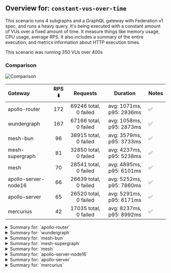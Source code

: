 ## Overview for: `constant-vus-over-time`


This scenario runs 4 subgraphs and a GraphQL gateway with Federation v1 spec, and runs a heavy query. It's being executed with a constant amount of VUs over a fixed amount of time. It measure things like memory usage, CPU usage, average RPS. It also includes a summary of the entire execution, and metrics information about HTTP execution times.


This scenario was running 350 VUs over 400s


### Comparison


<img src="https://imagedelivery.net/KYe9TScr4TldYHA48pczVg/f9c7324e-be3a-4439-cb45-3c8e76badd00/public" alt="Comparison" />


| Gateway              | RPS ⬇️ |       Requests        |         Duration         | Notes |
| :------------------- | :----: | :-------------------: | :----------------------: | :---- |
| apollo-router        |  172   | 69246 total, 0 failed | avg: 1071ms, p95: 2936ms | ✅     |
| wundergraph          |  167   | 67166 total, 0 failed | avg: 1058ms, p95: 2873ms | ✅     |
| mesh-bun             |   96   | 38915 total, 0 failed | avg: 3579ms, p95: 3733ms | ✅     |
| mesh-supergraph      |   81   | 32850 total, 0 failed | avg: 4237ms, p95: 5238ms | ✅     |
| mesh                 |   70   | 28541 total, 0 failed | avg: 4895ms, p95: 6101ms | ✅     |
| apollo-server-node16 |   66   | 26639 total, 0 failed | avg: 5252ms, p95: 7860ms | ✅     |
| apollo-server        |   65   | 26520 total, 0 failed | avg: 5291ms, p95: 8171ms | ✅     |
| mercurius            |   42   | 17035 total, 0 failed | avg: 8237ms, p95: 8992ms | ✅     |



<details>
  <summary>Summary for: `apollo-router`</summary>

  **K6 Output**




```
     ✓ response code was 200
     ✓ no graphql errors
     ✓ valid response structure

     checks.........................: 100.00% ✓ 207738     ✗ 0    
     data_received..................: 6.1 GB  15 MB/s
     data_sent......................: 82 MB   205 kB/s
     http_req_blocked...............: avg=1.14ms   min=1.51µs  med=3.64µs   max=2.6s   p(90)=6.25µs  p(95)=7.43µs
     http_req_connecting............: avg=762.18µs min=0s      med=0s       max=1.94s  p(90)=0s      p(95)=0s    
     http_req_duration..............: avg=1.07s    min=10.25ms med=804.09ms max=12.08s p(90)=2.34s   p(95)=2.93s 
       { expected_response:true }...: avg=1.07s    min=10.25ms med=804.09ms max=12.08s p(90)=2.34s   p(95)=2.93s 
     http_req_failed................: 0.00%   ✓ 0          ✗ 69246
     http_req_receiving.............: avg=432.46ms min=24.44µs med=86.46µs  max=9.95s  p(90)=1.64s   p(95)=2.3s  
     http_req_sending...............: avg=26.57ms  min=7.02µs  med=16.99µs  max=6.21s  p(90)=46.96µs p(95)=5.1ms 
     http_req_tls_handshaking.......: avg=0s       min=0s      med=0s       max=0s     p(90)=0s      p(95)=0s    
     http_req_waiting...............: avg=611.7ms  min=9.04ms  med=573.58ms max=3.37s  p(90)=1.09s   p(95)=1.29s 
     http_reqs......................: 69246   172.621503/s
     iteration_duration.............: avg=2.01s    min=23.3ms  med=1.59s    max=15.57s p(90)=4.29s   p(95)=5.28s 
     iterations.....................: 69246   172.621503/s
     vus............................: 128     min=128      max=350
     vus_max........................: 350     min=350      max=350
```


**Performance Overview**


<img src="https://imagedelivery.net/KYe9TScr4TldYHA48pczVg/b69b8535-7037-4a56-e72b-a69397d5bf00/public" alt="Performance Overview" />


**Subgraphs Overview**


<img src="https://imagedelivery.net/KYe9TScr4TldYHA48pczVg/035326d0-8af6-4ac6-56e7-a2499c1b8700/public" alt="Subgraphs Overview" />


**HTTP Overview**


<img src="https://imagedelivery.net/KYe9TScr4TldYHA48pczVg/8e06d194-5bf1-4f6f-63ca-fef242084200/public" alt="HTTP Overview" />


  </details>

<details>
  <summary>Summary for: `wundergraph`</summary>

  **K6 Output**




```
     ✓ response code was 200
     ✓ no graphql errors
     ✓ valid response structure

     checks.........................: 100.00% ✓ 201498     ✗ 0    
     data_received..................: 5.9 GB  15 MB/s
     data_sent......................: 80 MB   199 kB/s
     http_req_blocked...............: avg=2.65ms   min=1.47µs  med=3.4µs    max=4.21s  p(90)=5.28µs  p(95)=6.6µs
     http_req_connecting............: avg=2.13ms   min=0s      med=0s       max=4.21s  p(90)=0s      p(95)=0s   
     http_req_duration..............: avg=1.05s    min=8.55ms  med=868.04ms max=9.74s  p(90)=2.24s   p(95)=2.87s
       { expected_response:true }...: avg=1.05s    min=8.55ms  med=868.04ms max=9.74s  p(90)=2.24s   p(95)=2.87s
     http_req_failed................: 0.00%   ✓ 0          ✗ 67166
     http_req_receiving.............: avg=400.43ms min=27.82µs med=82.11µs  max=8.51s  p(90)=1.52s   p(95)=2.27s
     http_req_sending...............: avg=22.84ms  min=7.45µs  med=15.17µs  max=6.89s  p(90)=41.87µs p(95)=3.6ms
     http_req_tls_handshaking.......: avg=0s       min=0s      med=0s       max=0s     p(90)=0s      p(95)=0s   
     http_req_waiting...............: avg=635.03ms min=7.95ms  med=596.55ms max=3.56s  p(90)=1.15s   p(95)=1.36s
     http_reqs......................: 67166   167.510957/s
     iteration_duration.............: avg=2.07s    min=20.81ms med=1.71s    max=14.41s p(90)=4.27s   p(95)=5.23s
     iterations.....................: 67166   167.510957/s
     vus............................: 44      min=44       max=350
     vus_max........................: 350     min=350      max=350
```


**Performance Overview**


<img src="https://imagedelivery.net/KYe9TScr4TldYHA48pczVg/6fa88d48-7e98-4a3a-0451-94f83f6ab600/public" alt="Performance Overview" />


**Subgraphs Overview**


<img src="https://imagedelivery.net/KYe9TScr4TldYHA48pczVg/1227f49e-f85c-486b-45cc-d2f0d9c8ee00/public" alt="Subgraphs Overview" />


**HTTP Overview**


<img src="https://imagedelivery.net/KYe9TScr4TldYHA48pczVg/f2c30aa0-978d-4a5f-d32c-33477fc25200/public" alt="HTTP Overview" />


  </details>

<details>
  <summary>Summary for: `mesh-bun`</summary>

  **K6 Output**




```
     ✓ response code was 200
     ✓ no graphql errors
     ✓ valid response structure

     checks.........................: 100.00% ✓ 116745    ✗ 0    
     data_received..................: 3.4 GB  8.5 MB/s
     data_sent......................: 46 MB   115 kB/s
     http_req_blocked...............: avg=45.88µs  min=1.28µs   med=2.78µs  max=81.58ms  p(90)=4.63µs   p(95)=5.66µs 
     http_req_connecting............: avg=39.28µs  min=0s       med=0s      max=44.61ms  p(90)=0s       p(95)=0s     
     http_req_duration..............: avg=3.57s    min=347.64ms med=3.51s   max=7.35s    p(90)=3.66s    p(95)=3.73s  
       { expected_response:true }...: avg=3.57s    min=347.64ms med=3.51s   max=7.35s    p(90)=3.66s    p(95)=3.73s  
     http_req_failed................: 0.00%   ✓ 0         ✗ 38915
     http_req_receiving.............: avg=11.23ms  min=32.75µs  med=83.71µs max=2.04s    p(90)=275.21µs p(95)=1.55ms 
     http_req_sending...............: avg=404.19µs min=7.46µs   med=13.49µs max=438.23ms p(90)=26.21µs  p(95)=51.72µs
     http_req_tls_handshaking.......: avg=0s       min=0s       med=0s      max=0s       p(90)=0s       p(95)=0s     
     http_req_waiting...............: avg=3.56s    min=347.3ms  med=3.51s   max=7.32s    p(90)=3.65s    p(95)=3.71s  
     http_reqs......................: 38915   96.664755/s
     iteration_duration.............: avg=3.6s     min=356.37ms med=3.54s   max=7.35s    p(90)=3.72s    p(95)=3.84s  
     iterations.....................: 38915   96.664755/s
     vus............................: 119     min=119     max=350
     vus_max........................: 350     min=350     max=350
```


**Performance Overview**


<img src="https://imagedelivery.net/KYe9TScr4TldYHA48pczVg/38c85077-bd73-435f-e972-fcfa8b117100/public" alt="Performance Overview" />


**Subgraphs Overview**


<img src="https://imagedelivery.net/KYe9TScr4TldYHA48pczVg/9e886eff-7128-45e9-2154-bc9f8342e000/public" alt="Subgraphs Overview" />


**HTTP Overview**


<img src="https://imagedelivery.net/KYe9TScr4TldYHA48pczVg/15d002aa-78e6-4f79-a9b5-1c65bd4aa400/public" alt="HTTP Overview" />


  </details>

<details>
  <summary>Summary for: `mesh-supergraph`</summary>

  **K6 Output**




```
     ✓ response code was 200
     ✓ no graphql errors
     ✓ valid response structure

     checks.........................: 100.00% ✓ 98550     ✗ 0    
     data_received..................: 2.9 GB  7.2 MB/s
     data_sent......................: 39 MB   97 kB/s
     http_req_blocked...............: avg=60.12µs  min=1.42µs  med=3.72µs  max=130.85ms p(90)=5.7µs   p(95)=6.8µs   
     http_req_connecting............: avg=35.51µs  min=0s      med=0s      max=33.87ms  p(90)=0s      p(95)=0s      
     http_req_duration..............: avg=4.23s    min=2.14s   med=4.21s   max=8.54s    p(90)=5s      p(95)=5.23s   
       { expected_response:true }...: avg=4.23s    min=2.14s   med=4.21s   max=8.54s    p(90)=5s      p(95)=5.23s   
     http_req_failed................: 0.00%   ✓ 0         ✗ 32850
     http_req_receiving.............: avg=5.26ms   min=32.75µs med=88.39µs max=1.05s    p(90)=3.56ms  p(95)=15.04ms 
     http_req_sending...............: avg=628.75µs min=7.64µs  med=18.25µs max=406ms    p(90)=34.86µs p(95)=111.95µs
     http_req_tls_handshaking.......: avg=0s       min=0s      med=0s      max=0s       p(90)=0s      p(95)=0s      
     http_req_waiting...............: avg=4.23s    min=2.14s   med=4.2s    max=8.54s    p(90)=4.99s   p(95)=5.22s   
     http_reqs......................: 32850   81.493849/s
     iteration_duration.............: avg=4.27s    min=2.16s   med=4.25s   max=8.55s    p(90)=5.05s   p(95)=5.3s    
     iterations.....................: 32850   81.493849/s
     vus............................: 35      min=35      max=350
     vus_max........................: 350     min=350     max=350
```


**Performance Overview**


<img src="https://imagedelivery.net/KYe9TScr4TldYHA48pczVg/e61145b1-972e-45f2-a6a3-73de0842e300/public" alt="Performance Overview" />


**Subgraphs Overview**


<img src="https://imagedelivery.net/KYe9TScr4TldYHA48pczVg/6d22bc0b-9e7d-47ae-83c3-6bc97d75b900/public" alt="Subgraphs Overview" />


**HTTP Overview**


<img src="https://imagedelivery.net/KYe9TScr4TldYHA48pczVg/40977b2d-d6ec-4b2c-ad33-dae611130700/public" alt="HTTP Overview" />


  </details>

<details>
  <summary>Summary for: `mesh`</summary>

  **K6 Output**




```
     ✓ response code was 200
     ✓ no graphql errors
     ✓ valid response structure

     checks.........................: 100.00% ✓ 85623     ✗ 0    
     data_received..................: 2.5 GB  6.2 MB/s
     data_sent......................: 34 MB   84 kB/s
     http_req_blocked...............: avg=137.15µs min=1.36µs  med=3.75µs  max=72.08ms  p(90)=5.58µs  p(95)=6.69µs 
     http_req_connecting............: avg=114.28µs min=0s      med=0s      max=36.39ms  p(90)=0s      p(95)=0s     
     http_req_duration..............: avg=4.89s    min=2.44s   med=4.82s   max=9.27s    p(90)=5.79s   p(95)=6.1s   
       { expected_response:true }...: avg=4.89s    min=2.44s   med=4.82s   max=9.27s    p(90)=5.79s   p(95)=6.1s   
     http_req_failed................: 0.00%   ✓ 0         ✗ 28541
     http_req_receiving.............: avg=3.26ms   min=33.86µs med=95.87µs max=934.68ms p(90)=2.1ms   p(95)=11.86ms
     http_req_sending...............: avg=591.7µs  min=7.94µs  med=18.08µs max=226.41ms p(90)=32.73µs p(95)=59.26µs
     http_req_tls_handshaking.......: avg=0s       min=0s      med=0s      max=0s       p(90)=0s      p(95)=0s     
     http_req_waiting...............: avg=4.89s    min=2.43s   med=4.82s   max=9.27s    p(90)=5.78s   p(95)=6.09s  
     http_reqs......................: 28541   70.751333/s
     iteration_duration.............: avg=4.92s    min=2.45s   med=4.86s   max=9.28s    p(90)=5.82s   p(95)=6.13s  
     iterations.....................: 28541   70.751333/s
     vus............................: 69      min=69      max=350
     vus_max........................: 350     min=350     max=350
```


**Performance Overview**


<img src="https://imagedelivery.net/KYe9TScr4TldYHA48pczVg/86cf9f99-6f1a-43e1-e465-16eee9dc5800/public" alt="Performance Overview" />


**Subgraphs Overview**


<img src="https://imagedelivery.net/KYe9TScr4TldYHA48pczVg/ab1807e7-4a35-4938-8095-3d9fa3b8b500/public" alt="Subgraphs Overview" />


**HTTP Overview**


<img src="https://imagedelivery.net/KYe9TScr4TldYHA48pczVg/9180bc2b-2aa2-47f1-bd6b-7d20409ca600/public" alt="HTTP Overview" />


  </details>

<details>
  <summary>Summary for: `apollo-server-node16`</summary>

  **K6 Output**




```
     ✓ response code was 200
     ✓ no graphql errors
     ✓ valid response structure

     checks.........................: 100.00% ✓ 79917     ✗ 0    
     data_received..................: 2.3 GB  5.8 MB/s
     data_sent......................: 32 MB   79 kB/s
     http_req_blocked...............: avg=157.86µs min=1.2µs   med=2.81µs  max=54.62ms  p(90)=4.53µs   p(95)=5.54µs  
     http_req_connecting............: avg=143.75µs min=0s      med=0s      max=25.99ms  p(90)=0s       p(95)=0s      
     http_req_duration..............: avg=5.25s    min=1.54s   med=5.2s    max=13.07s   p(90)=7.21s    p(95)=7.86s   
       { expected_response:true }...: avg=5.25s    min=1.54s   med=5.2s    max=13.07s   p(90)=7.21s    p(95)=7.86s   
     http_req_failed................: 0.00%   ✓ 0         ✗ 26639
     http_req_receiving.............: avg=1.7ms    min=34.32µs med=84.17µs max=322.07ms p(90)=204.44µs p(95)=681.92µs
     http_req_sending...............: avg=278.96µs min=7.79µs  med=13.52µs max=233.1ms  p(90)=26.96µs  p(95)=65.6µs  
     http_req_tls_handshaking.......: avg=0s       min=0s      med=0s      max=0s       p(90)=0s       p(95)=0s      
     http_req_waiting...............: avg=5.25s    min=1.54s   med=5.2s    max=13.07s   p(90)=7.2s     p(95)=7.85s   
     http_reqs......................: 26639   66.142868/s
     iteration_duration.............: avg=5.27s    min=1.55s   med=5.22s   max=13.08s   p(90)=7.25s    p(95)=7.9s    
     iterations.....................: 26639   66.142868/s
     vus............................: 135     min=135     max=350
     vus_max........................: 350     min=350     max=350
```


**Performance Overview**


<img src="https://imagedelivery.net/KYe9TScr4TldYHA48pczVg/717b408a-ec18-4a0f-40b2-634993398600/public" alt="Performance Overview" />


**Subgraphs Overview**


<img src="https://imagedelivery.net/KYe9TScr4TldYHA48pczVg/e383d809-9ed2-47b1-9d69-0d756ce63400/public" alt="Subgraphs Overview" />


**HTTP Overview**


<img src="https://imagedelivery.net/KYe9TScr4TldYHA48pczVg/a1841a6b-0752-48da-5446-81369be6fb00/public" alt="HTTP Overview" />


  </details>

<details>
  <summary>Summary for: `apollo-server`</summary>

  **K6 Output**




```
     ✓ response code was 200
     ✓ no graphql errors
     ✓ valid response structure

     checks.........................: 100.00% ✓ 79560     ✗ 0    
     data_received..................: 2.3 GB  5.8 MB/s
     data_sent......................: 32 MB   78 kB/s
     http_req_blocked...............: avg=186.2µs  min=1.26µs  med=2.72µs  max=69.56ms  p(90)=4.46µs   p(95)=5.5µs   
     http_req_connecting............: avg=168.01µs min=0s      med=0s      max=40.96ms  p(90)=0s       p(95)=0s      
     http_req_duration..............: avg=5.29s    min=1.23s   med=5.02s   max=13.03s   p(90)=7.47s    p(95)=8.17s   
       { expected_response:true }...: avg=5.29s    min=1.23s   med=5.02s   max=13.03s   p(90)=7.47s    p(95)=8.17s   
     http_req_failed................: 0.00%   ✓ 0         ✗ 26520
     http_req_receiving.............: avg=1.48ms   min=36.33µs med=86.6µs  max=330.77ms p(90)=156.89µs p(95)=577.82µs
     http_req_sending...............: avg=195.03µs min=7.94µs  med=13.82µs max=106.18ms p(90)=27.82µs  p(95)=45.08µs 
     http_req_tls_handshaking.......: avg=0s       min=0s      med=0s      max=0s       p(90)=0s       p(95)=0s      
     http_req_waiting...............: avg=5.28s    min=1.23s   med=5.02s   max=13.03s   p(90)=7.46s    p(95)=8.16s   
     http_reqs......................: 26520   65.666052/s
     iteration_duration.............: avg=5.31s    min=1.24s   med=5.04s   max=13.04s   p(90)=7.48s    p(95)=8.18s   
     iterations.....................: 26520   65.666052/s
     vus............................: 138     min=138     max=350
     vus_max........................: 350     min=350     max=350
```


**Performance Overview**


<img src="https://imagedelivery.net/KYe9TScr4TldYHA48pczVg/cf95e0ae-169a-4fca-cb38-353f28680a00/public" alt="Performance Overview" />


**Subgraphs Overview**


<img src="https://imagedelivery.net/KYe9TScr4TldYHA48pczVg/15809988-e819-42c3-3b3c-19a32f4b2e00/public" alt="Subgraphs Overview" />


**HTTP Overview**


<img src="https://imagedelivery.net/KYe9TScr4TldYHA48pczVg/2aa43d09-b68d-4b1c-7212-674d05ad3b00/public" alt="HTTP Overview" />


  </details>

<details>
  <summary>Summary for: `mercurius`</summary>

  **K6 Output**




```
     ✓ response code was 200
     ✓ no graphql errors
     ✓ valid response structure

     checks.........................: 100.00% ✓ 51105     ✗ 0    
     data_received..................: 1.5 GB  3.7 MB/s
     data_sent......................: 20 MB   50 kB/s
     http_req_blocked...............: avg=41.78µs  min=1.88µs  med=4.67µs   max=27.46ms  p(90)=6.23µs   p(95)=7.02µs  
     http_req_connecting............: avg=32.13µs  min=0s      med=0s       max=24.37ms  p(90)=0s       p(95)=0s      
     http_req_duration..............: avg=8.23s    min=2.87s   med=8.17s    max=10.95s   p(90)=8.88s    p(95)=8.99s   
       { expected_response:true }...: avg=8.23s    min=2.87s   med=8.17s    max=10.95s   p(90)=8.88s    p(95)=8.99s   
     http_req_failed................: 0.00%   ✓ 0         ✗ 17035
     http_req_receiving.............: avg=211.02µs min=41.62µs med=109.28µs max=107.57ms p(90)=147.27µs p(95)=163.92µs
     http_req_sending...............: avg=47.42µs  min=7.76µs  med=26.09µs  max=16.17ms  p(90)=36.22µs  p(95)=41.87µs 
     http_req_tls_handshaking.......: avg=0s       min=0s      med=0s       max=0s       p(90)=0s       p(95)=0s      
     http_req_waiting...............: avg=8.23s    min=2.87s   med=8.17s    max=10.95s   p(90)=8.88s    p(95)=8.99s   
     http_reqs......................: 17035   42.317356/s
     iteration_duration.............: avg=8.24s    min=2.88s   med=8.18s    max=10.97s   p(90)=8.89s    p(95)=9s      
     iterations.....................: 17035   42.317356/s
     vus............................: 102     min=102     max=350
     vus_max........................: 350     min=350     max=350
```


**Performance Overview**


<img src="https://imagedelivery.net/KYe9TScr4TldYHA48pczVg/66fab1d7-524e-45d3-4283-8f343798fc00/public" alt="Performance Overview" />


**Subgraphs Overview**


<img src="https://imagedelivery.net/KYe9TScr4TldYHA48pczVg/76986f5f-e6e4-4267-b3f3-11bfa59c9c00/public" alt="Subgraphs Overview" />


**HTTP Overview**


<img src="https://imagedelivery.net/KYe9TScr4TldYHA48pczVg/3efe4a76-fb14-4874-a638-d389f1f41800/public" alt="HTTP Overview" />


  </details>